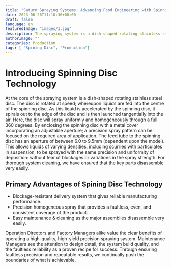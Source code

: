 ```yaml
---
title: "Saturn Spraying Systems: Advancing Food Engineering with Spinning Discs"
date: 2023-06-26T11:10:36+08:00
draft: false
language: en
featuredImage: "images/1.jpg"
description: The spraying system is a dish-shaped rotating stainless steel disc. The disc is rotated at speed; whereupon liquids are fed into the centre of the spinning disc
authorImage: ""
categories: Production
tags: [ "Spining Disc", "Production"]
---
```

# Introducing Spinning Disc Technology

At the core of the spraying system is a dish-shaped rotating stainless steel disc. The disc is rotated at speed; whereupon liquids are fed into the centre of the spinning disc. As this liquid is accelerated by the spinning disc, it spirals out to the edge of the disc and is then launched tangentially into the air. Here, the disc will spray uniformly and homogeneously through a full 360 degrees. By enclosing the spinning disc with a metal cover incorporating an adjustable aperture; a precision spray pattern can be focused on the required area of application. The feed tube to the spinning disc has an aperture of between 6.0 to 9.5mm (dependent upon the model). This allows liquids of varying densities, including scurries with particulates in suspension, to be sprayed with the same precision and uniformity of deposition: without fear of blockages or variations in the spray strength. For thorough system cleaning, we have ensured that the key parts disassemble very easily.

## Primary Advantages of Spining Disc Technology

- Blockage-resistant delivery system that gives reliable manufacturing performance.
- Precision homogeneous spray that provides a faultless, even, and consistent coverage of the product.
- Easy maintenance & cleaning as the major assemblies disassemble very easily.

Operation Directors and Factory Managers alike value the clear benefits of operating a high-quality, high-yield precision spraying system. Maintenance Managers see the attention to design detail, the system build quality, and the faultless reliability as a proven recipe for success. Through ensuring faultless precision and repeatable results, we continually push the boundaries of what is achievable.
